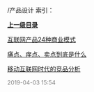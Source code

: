 /产品设计 索引：


**[上一级目录](/index.md)**

[互联网产品24种商业模式](/产品设计/互联网产品24种商业模式.md)

[痛点、痒点、卖点到底是什么](/产品设计/痛点、痒点、卖点到底是什么.md)

[移动互联网时代的竞品分析](/产品设计/移动互联网时代的竞品分析.md)


<font size=2 color='grey'> 2019-04-03 15:54 </font>